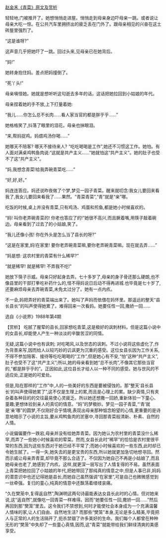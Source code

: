 [赵金禾《青菜》原文及赏析](https://www.vrrw.net/wx/15225.html)

轻轻地,门被推开了。她想悄悄走进屋。悄悄走到母亲身边吓母亲一跳。或者说让母亲大吃一惊。在公共汽车里拥挤出的疲乏丢在门外了。跟母亲相见的兴奋在这土砖屋里强烈了。

“这是谁呀?”

这声音几乎把她吓了一跳。回过头来,见母亲已在她背后。

“妈!”

她转身抱住妈。差点把妈撞倒了。

“死丫头!”

母亲嗔怪她。她就是想听听这句逝去多年的话。这话把她拉回到小姑娘的年代。

母亲捏着她的手不放,上下打量着她:

“我儿……你怎么总不长肉……看人家当官的都是胖乎乎……”

她格格笑了,抖落了眼里的泪花。母亲也抹眼泪。

“来,帮妈捉鸡。妈煨鸡汤你喝……”

她哪天不陪客? 哪天不接待来人? “吃吃喝喝是工作”,她还不习惯这工作。她怕。有人面对满桌鸡鸭鱼肉说:“这就是共产主义……”她就怕这“共产主义”。她的肚子也受不了这“共产主义”。

“妈,我想念青菜!给我弄碗青菜吃……”

“好,好,好。”

妈连连答应。妈还说昨夜做了个梦,梦见一园子青菜。醒来就叨念:我女儿要回来看我了,我女儿要回来看我了……果然。“青菜青菜”,“青”就是“亲”哪。

吃饭的时候,桌上并没有青菜,只有鸡汤、鸡蛋和煎鱼,都是她小时候喜欢的。

“妈! 叫你老弄碗青菜的! 你老也答应了的!”她很不高兴,而且撅着嘴,用筷子敲着碗边。母亲看到了过去了的小姑娘,笑了。

“我儿还像小孩! 你在外头是怎么当了县长的呀?”

“这是在家里,妈!在家里! 要你老弄碗青菜嘛,要你老弄碗青菜嘛。现在就去弄……”

“妈是想: 这农村里的青菜有什么稀罕?”

“就是稀罕! 就是稀罕! 不弄我不吃!”

她放下筷子示威。母亲只好起身去弄。七十多岁了,母亲的身子骨还那么硬朗,也不像县里的干部打拳吃补药什么的,怪不得妈说日后动不得再进城.也毕竟是七十岁了,还要麻烦母亲去弄碗青菜,未免太过分了。她有一点内疚。

不一会,妈把弄好的青菜端出来了。她叫了声妈而依偎在妈怀里。那遥远的整天“县长县长”的叫声使得她累了。难得回来一次看妈。她要任性一回,撒娇一回……

选自《小说界》1988年第4期



【赏析】 吃腻了腥荤的县长,回家想吃青菜,这是极好的讽刺材料。但是这篇小说中的女县长,却能使人产生一种淡淡的辛酸苦涩的同情。

无疑,这篇小说中也有讽刺; 对吃喝风,以及世态的讽刺。不过小说将这些虚化了,作为背景来写,因而给人以较巧妙的讥讽更为沉重的感受。这位女县长因为工作关系,不得不参加陪客、接待等吃吃喝喝的“工作”,但是她心有不安,“怕”这种“共产主义”,肚子也受不了这“共产主义”;所以,她的母亲看到她“总不长肉”,不像其它那些当官的,“都是胖乎乎的”。正因如此,这位县长才给人以一种不同的感受。她与世风的不适应处,正是她的可爱处。

但是,陷在那样的“工作”中,人的一些美好的东西是要被侵蚀的。那“整天‘县长县长’的叫声使得她累了”,这不仅是生理上的累,而且是心理上的累。缺少真情,只有夹杂着各种目的的交往最易使心灵疲乏。所以她还想撒一回娇,重新体验一下童心、童趣;更想体验到亲人的真切的情意。“妈”的梦极妙。梦见一园子青菜,“‘青’就是‘亲’哪”的圆梦,不仅刚好合乎情境,表现出母亲那种惦念盼望的心情,更重要的是诗意地暗示了小说的主旨,要从鸡鸭鱼肉的淤塞中,寻回那青菜般清新、朴素、自然的人情。

小说偏偏要作一跌宕,母亲并没有给她弄青菜。因为她认为农村里的青菜没什么稀罕,而弄了一些她小时候喜欢的荤菜。然而,女县长此时“稀罕”的恰恰是农村里很平常的东西,因为这些东西对于她已经不平常了;而她小时候喜欢的一些东西,此时却已令她生腻了。一得一失,她失去的是更宝贵的东西,所以她就更加急切地想寻回。然而示威让母亲弄青菜,却毕竟不那么合适了。不仅因为她自己不再是小姑娘了,而且她母亲也老了,她感到了内疚。这样,就更深一层写出了人情复得的不易。虽然表面上青菜把她拉回了小姑娘的年代,把她带回了那纯真的情意之中,但是人事已非,妈妈的潜意识中也还记得她是县长,而她自己虽然强调“在家里”,可是自己也微微感觉到一丝牵强。复归的童心,纯真的情意中还飘荡着缕缕哀痛。

“久在樊笼中,复得返自然”,陶渊明这两句诗最能表达女县长此时的心情。但对她来说,这“返自然”,就像吃一回青菜一样难得。因而“她要任性一回,撒娇一回……”然后再回到那“樊笼”里去。这令我们不禁想到,何时才能使社会本身成为一个充满温馨人情味的家,让人们自由、自然地生活? 而那些“樊笼”本身,无论是多么精美,毕竟把人与正常的人的生活隔开了,扼杀禁锢了许多美好的生命。我们每个人都曾在种种无形的“樊笼”中失却了一些童心真情,因而,这“青菜”就能带给我们鲜绿清爽的美感享受。

